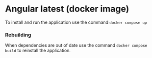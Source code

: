 # Angular latest (docker image)
To install and run the application use the command `docker compose up`

### Rebuilding
When dependencies are out of date use the command `docker compose build` to reinstall the application.